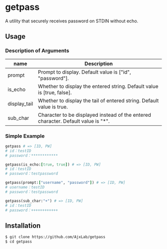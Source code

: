 getpass
=======

A utility that securely receives password on STDIN without echo.


## Usage
### Description of Arguments
name         | Description
-------------|----------------------------------------------------------------------------------
prompt       | Prompt to display. Default value is ["id", "password"].
is_echo      | Whether to display the entered string. Default value is [true, false].
display_tail | Whether to display the tail of entered string. Default value is true.
sub_char     | Character to be displayed instead of the entered character. Default value is "*".

### Simple Example
```ruby
getpass # => [ID, PW]
# id：testID
# password：************

getpass(is_echo:[true, true]) # => [ID, PW]
# id：testID
# password：testpassword

getpass(prompt:["username", "password"]) # => [ID, PW]
# username：testID
# password：testpassword

getpass(sub_char:"+") # => [ID, PW]
# id：testID
# password：++++++++++++
```

## Installation
```sh
$ git clone https://github.com/AjxLab/getpass
$ cd getpass
```
